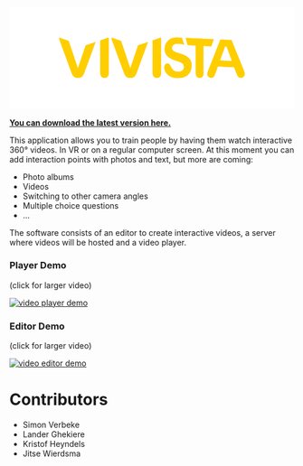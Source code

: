 ![Logo.png](LogoGithub.png)

[**You can download the latest version here.**](https://github.com/Saticmotion/Vivista/releases)

This application allows you to train people by having them watch interactive 360° videos. In VR or on a regular computer screen. At this moment you can add interaction points with photos and text, but more are coming:
- Photo albums
- Videos
- Switching to other camera angles
- Multiple choice questions
- ...

The software consists of an editor to create interactive videos, a server where videos will be hosted and a video player.

### Player Demo
(click for larger video)

[![video player demo](https://thumbs.gfycat.com/PlasticValuableKronosaurus-size_restricted.gif)](https://gfycat.com/PlasticValuableKronosaurus.gif)

### Editor Demo
(click for larger video)

[![video editor demo](https://thumbs.gfycat.com/ScratchyThoroughAsiaticmouflon-size_restricted.gif)](https://gfycat.com/ScratchyThoroughAsiaticmouflon.gif)

# Contributors

- Simon Verbeke
- Lander Ghekiere
- Kristof Heyndels
- Jitse Wierdsma 
